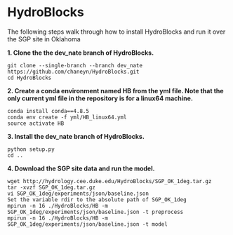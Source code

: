 HydroBlocks
==========

The following steps walk through how to install HydroBlocks and run it over the SGP site in Oklahoma

**1. Clone the the dev_nate branch of HydroBlocks.**

```
git clone --single-branch --branch dev_nate https://github.com/chaneyn/HydroBlocks.git
cd HydroBlocks
```

**2. Create a conda environment named HB from the yml file. Note that the only current yml file in the repository is for a linux64 machine.** 

```
conda install conda==4.8.5
conda env create -f yml/HB_linux64.yml
source activate HB
```

**3. Install the dev_nate branch of HydroBlocks.**

```
python setup.py 
cd ..
```

**4. Download the SGP site data and run the model.**

```
wget http://hydrology.cee.duke.edu/HydroBlocks/SGP_OK_1deg.tar.gz
tar -xvzf SGP_OK_1deg.tar.gz
vi SGP_OK_1deg/experiments/json/baseline.json
Set the variable rdir to the absolute path of SGP_OK_1deg
mpirun -n 16 ./HydroBlocks/HB -m SGP_OK_1deg/experiments/json/baseline.json -t preprocess
mpirun -n 16 ./HydroBlocks/HB -m SGP_OK_1deg/experiments/json/baseline.json -t model
```

